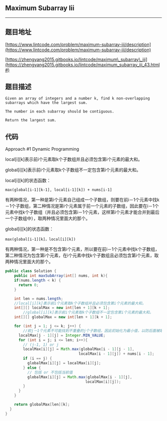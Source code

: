 ## Maximum Subarray Iii

----
## 题目地址

[https://www.lintcode.com/problem/maximum-subarray-iii/description](https://www.lintcode.com/problem/maximum-subarray-iii/description)

[https://zhengyang2015.gitbooks.io/lintcode/maximum\_subarray\_iii](https://zhengyang2015.gitbooks.io/lintcode/maximum_subarray_iii_43.html#)

## 题目描述

```text
Given an array of integers and a number k, find k non-overlapping subarrays which have the largest sum.

The number in each subarray should be contiguous.

Return the largest sum.
```

## 代码

Approach #1 Dynamic Programming

local[i][k]表示前i个元素取k个子数组并且必须包含第i个元素的最大和。

global[i][k]表示前i个元素取k个子数组不一定包含第i个元素的最大和。

local[i][k]的状态函数：

```
max(global[i-1][k-1], local[i-1][k]) + nums[i-1]
```

有两种情况，第一种是第i个元素自己组成一个子数组，则要在前i－1个元素中找k－1个子数组，第二种情况是第i个元素属于前一个元素的子数组，因此要在i－1个元素中找k个子数组（并且必须包含第i－1个元素，这样第i个元素才能合并到最后一个子数组中），取两种情况里面大的那个。

global[i][k]的状态函数：

```
max(global[i-1][k]，local[i][k])
```

有两种情况，第一种是不包含第i个元素，所以要在前i－1个元素中找k个子数组，第二种情况为包含第i个元素，在i个元素中找k个子数组且必须包含第i个元素，取两种情况里面大的那个。

```java
public class Solution {
    public int maxSubArray(int[] nums, int k){
    if(nums.length < k) {
      return 0;
    }

    int len = nums.length;
    //local[i][k]表示前i个元素取k个子数组并且必须包含第i个元素的最大和。
    int[][] localMax = new int[len + 1][k + 1];
		//global[i][k]表示前i个元素取k个子数组不一定包含第i个元素的最大和。
    int[][] globalMax = new int[len + 1][k + 1];

    for (int j = 1; j <= k; j++) {
 		//前j－1个元素不可能找到不重叠的j个子数组，因此初始化为最小值，以防后面被取到
      localMax[j - 1][j] = Integer.MIN_VALUE;
      for (int i = j; i <= len; i++){
        // (j-1, 1) or j
        localMax[i][j] = Math.max(globalMax[i - 1][j - 1], 
                                 localMax[i - 1][j]) + nums[i - 1];
        if (i == j) {
          globalMax[i][j] = localMax[i][j];
        } else {
          // 包括 or 不包括当前值
          globalMax[i][j] = Math.max(globalMax[i - 1][j], 
                                    localMax[i][j]);
        }
      }
    }

    return globalMax[len][k];
  }
}
```

